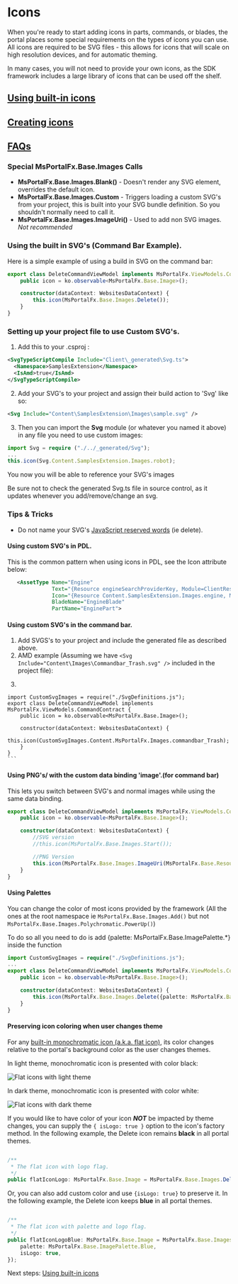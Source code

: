 
<a name="icons"></a>
# Icons

When you're ready to start adding icons in parts, commands, or blades, the portal places some special requirements on the types of icons you can use.  All icons are required to be SVG files - this allows for icons that will scale on high resolution devices, and for automatic theming.

In many cases, you will not need to provide your own icons, as the SDK framework includes a large library of icons that can be used off the shelf.

<a name="icons-using-built-in-icons-portalfx-icons-builtin-md"></a>
## <a href="portalfx-icons-builtin.md">Using built-in icons</a>
<a name="icons-creating-icons-portalfx-icons-creation-md"></a>
## <a href="portalfx-icons-creation.md">Creating icons</a>
<a name="icons-faqs-portalfx-icons-faq-md"></a>
## <a href="portalfx-icons-faq.md">FAQs</a>

<a name="icons-faqs-portalfx-icons-faq-md-special-msportalfx-base-images-calls"></a>
### Special MsPortalFx.Base.Images Calls

  * **MsPortalFx.Base.Images.Blank()** \- Doesn't render any SVG element, overrides the default icon.
  * **MsPortalFx.Base.Images.Custom** \- Triggers loading a custom SVG's from your project, this is built into your SVG bundle definition. So you shouldn't normally need to call it.
  * **MsPortalFx.Base.Images.ImageUri()** \- Used to add non SVG images. *Not recommended*

<a name="icons-faqs-portalfx-icons-faq-md-using-the-built-in-svg-s-command-bar-example"></a>
### Using the built in SVG&#39;s (Command Bar Example).

Here is a simple example of using a build in SVG on the command bar:

```ts
export class DeleteCommandViewModel implements MsPortalFx.ViewModels.CommandContract {
    public icon = ko.observable<MsPortalFx.Base.Image>();

    constructor(dataContext: WebsitesDataContext) {
        this.icon(MsPortalFx.Base.Images.Delete());
    }
}
```

<a name="icons-faqs-portalfx-icons-faq-md-setting-up-your-project-file-to-use-custom-svg-s"></a>
### Setting up your project file to use Custom SVG&#39;s.

1. Add this to your .csproj :

```xml
<SvgTypeScriptCompile Include="Client\_generated\Svg.ts">
  <Namespace>SamplesExtension</Namespace>
  <IsAmd>true</IsAmd>
</SvgTypeScriptCompile>
```

2. Add your SVG's to your project and assign their build action to 'Svg' like so:
```xml
<Svg Include="Content\SamplesExtension\Images\sample.svg" />
```

3. Then you can import the **Svg** module (or whatever you named it above) in any file you need to use custom images:

```ts
import Svg = require ("./../_generated/Svg");
...
this.icon(Svg.Content.SamplesExtension.Images.robot);
```

You now you will be able to reference your SVG's images

Be sure not to check the generated Svg.ts file in source control, as it updates whenever you add/remove/change an svg.

<a name="icons-faqs-portalfx-icons-faq-md-tips-tricks"></a>
### Tips &amp; Tricks

- Do not name your SVG's <a href="http://msdn.microsoft.com/en-us/library/ie/0779sbks(v=vs.94).aspx" target="_blank">JavaScript reserved words</a> (ie delete).

<a name="icons-faqs-portalfx-icons-faq-md-tips-tricks-using-custom-svg-s-in-pdl"></a>
#### Using custom SVG&#39;s in PDL.
  This is the common pattern when using icons in PDL, see the Icon attribute below:
  ```xml
     <AssetType Name="Engine"
                Text="{Resource engineSearchProviderKey, Module=ClientResources}"
                Icon="{Resource Content.SamplesExtension.Images.engine, Module=./../Generated/SvgDefinitions}"
                BladeName="EngineBlade"
                PartName="EnginePart">
  ```

<a name="icons-faqs-portalfx-icons-faq-md-tips-tricks-using-custom-svg-s-in-the-command-bar"></a>
#### Using custom SVG&#39;s in the command bar.

  1. Add SVGS's to your project and include the generated file as described above.
  2. AMD example (Assuming we have `<Svg Include="Content\Images\Commandbar_Trash.svg" />` included in the project file):
  3. ```ts
    import CustomSvgImages = require("./SvgDefinitions.js");
    export class DeleteCommandViewModel implements MsPortalFx.ViewModels.CommandContract {
        public icon = ko.observable<MsPortalFx.Base.Image>();

        constructor(dataContext: WebsitesDataContext) {
            this.icon(CustomSvgImages.Content.MsPortalFx.Images.commandbar_Trash);
        }
    }
    ```

<a name="icons-faqs-portalfx-icons-faq-md-tips-tricks-using-png-s-with-the-custom-data-binding-image-for-command-bar"></a>
#### Using PNG&#39;s/ with the custom data binding &#39;image&#39;.(for command bar)

This lets you switch between SVG's and normal images while using the same data binding.

```ts
export class DeleteCommandViewModel implements MsPortalFx.ViewModels.CommandContract {
    public icon = ko.observable<MsPortalFx.Base.Image>();

    constructor(dataContext: WebsitesDataContext) {
        //SVG version
        //this.icon(MsPortalFx.Base.Images.Start());

        //PNG Version
        this.icon(MsPortalFx.Base.Images.ImageUri(MsPortalFx.Base.Resources.getContentUri("Content/RemoteExtension/Images/Website_Commandbar_Play.png")));
    }
}
```

<a name="icons-faqs-portalfx-icons-faq-md-tips-tricks-using-palettes"></a>
#### Using Palettes

You can change the color of most icons provided by the framework (All the ones at the root namespace ie
`MsPortalFx.Base.Images.Add()` but not `MsPortalFx.Base.Images.Polychromatic.PowerUp()`)

To do so all you need to do is add {palette: MsPortalFx.Base.ImagePalette.*} inside the function

```ts
import CustomSvgImages = require("./SvgDefinitions.js");
...
export class DeleteCommandViewModel implements MsPortalFx.ViewModels.CommandContract {
    public icon = ko.observable<MsPortalFx.Base.Image>();

    constructor(dataContext: WebsitesDataContext) {
        this.icon(MsPortalFx.Base.Images.Delete({palette: MsPortalFx.Base.ImagePalette.Blue}));
    }
}
```

<a name="icons-faqs-portalfx-icons-faq-md-tips-tricks-preserving-icon-coloring-when-user-changes-theme"></a>
#### Preserving icon coloring when user changes theme

For any [built-in monochromatic icon (a.k.a. flat icon)](https://df.onecloud.azure-test.net/#blade/SamplesExtension/IconsMonochromaticBlade), its color changes relative to the portal's background color as the user changes themes.

In light theme, monochromatic icon is presented with color black:

![Flat icons with light theme][icon-light-theme]

In dark theme, monochromatic icon is presented with color white:

![Flat icons with dark theme][icon-dark-theme]

If you would like to have color of your icon ***NOT*** be impacted by theme changes, you can supply the `{ isLogo: true }` option to the icon's factory method.
In the following example, the Delete icon remains **black** in all portal themes.

```typescript

/**
 * The flat icon with logo flag.
 */
public flatIconLogo: MsPortalFx.Base.Image = MsPortalFx.Base.Images.Delete({ isLogo: true });

```

Or, you can also add custom color and use `{isLogo: true}` to preserve it.
In the following example, the Delete icon keeps **blue** in all portal themes.

```typescript

/**
 * The flat icon with palette and logo flag.
 */
public flatIconLogoBlue: MsPortalFx.Base.Image = MsPortalFx.Base.Images.Delete({
    palette: MsPortalFx.Base.ImagePalette.Blue,
    isLogo: true,
});

```

Next steps: [Using built-in icons](portalfx-icons-builtin.md)

[icon-light-theme]: ../media/portalfx-icons/icon-light-theme.PNG
[icon-dark-theme]: ../media/portalfx-icons/icon-dark-theme.PNG